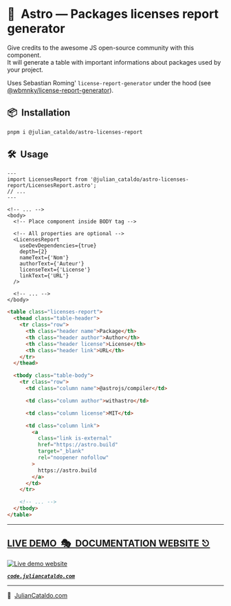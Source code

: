 # 🚀  Astro — Packages licenses report generator

Give credits to the awesome JS open-source community with this component.  
It will generate a table with important informations about packages used by your project.

Uses Sebastian Roming' `license-report-generator` under the hood
(see [@wbmnky/license-report-generator](https://github.com/sebastianroming/license-report-generator)).

## 📦  Installation

```sh
pnpm i @julian_cataldo/astro-licenses-report
```

## 🛠  Usage

```astro
---
import LicensesReport from '@julian_cataldo/astro-licenses-report/LicensesReport.astro';
// ...
---
```

```astro
<!-- ... -->
<body>
  <!-- Place component inside BODY tag -->

  <!-- All properties are optional -->
  <LicensesReport
    useDevDependencies={true}
    depth={2}
    nameText={'Nom'}
    authorText={'Auteur'}
    licenseText={'License'}
    linkText={'URL'}
  />

  <!-- ... -->
</body>
```

```html
<table class="licenses-report">
  <thead class="table-header">
    <tr class="row">
      <th class="header name">Package</th>
      <th class="header author">Author</th>
      <th class="header license">License</th>
      <th class="header link">URL</th>
    </tr>
  </thead>

  <tbody class="table-body">
    <tr class="row">
      <td class="column name">@astrojs/compiler</td>

      <td class="column author">withastro</td>

      <td class="column license">MIT</td>

      <td class="column link">
        <a
          class="link is-external"
          href="https://astro.build"
          target="_blank"
          rel="noopener nofollow"
        >
          https://astro.build
        </a>
      </td>
    </tr>

    <!-- ... -->
  </tbody>
</table>
```

<div class="git-footer">

---

## [LIVE DEMO  🎭  DOCUMENTATION WEBSITE ⎋](https://code.juliancataldo.com/)

[![Live demo website](https://code.juliancataldo.com/poster.png)](https://code.juliancataldo.com)

**_[`code.juliancataldo.com`](https://code.juliancataldo.com/)_**

---

🔗  [JulianCataldo.com](https://www.juliancataldo.com/)

</div>
